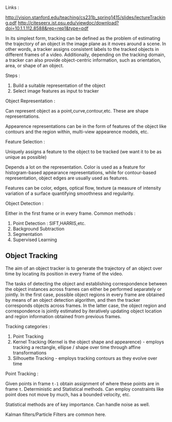 Links : 

http://vision.stanford.edu/teaching/cs231b_spring1415/slides/lectureTracking.pdf
http://citeseerx.ist.psu.edu/viewdoc/download?doi=10.1.1.112.8588&rep=rep1&type=pdf

In its simplest form, tracking can be defined as the problem of estimating the trajectory of an object in the image plane as it moves around a scene. In other words, a
tracker assigns consistent labels to the tracked objects in different frames of a video. Additionally, depending on the tracking domain, a tracker can also provide object-centric
information, such as orientation, area, or shape of an object.

Steps : 
1. Build a suitable representation of the object
2. Select image features as input to tracker

Object Representation : 

Can represent object as a point,curve,contour,etc. These are shape representations.

Appearence representations can be in the form of features of the object like contours and the region within,
multi-view appearence models, etc.

Feature Selection : 

Uniquely assigns a feature to the object to be tracked (we want it to be as unique as possible)

Depends a lot on the representation. Color is used as a feature for histogram-based appearance
representations, while for contour-based representation, object edges are usually used
as features.

Features can be color, edges, optical flow, texture (a measure of intensity variation of a surface quantifying smoothness
and regularity.

Object Detection : 

Either in the first frame or in every frame. Common methods : 

1. Point Detection : SIFT,HARRIS,etc.
2. Background Subtraction
3. Segmentation
4. Supervised Learning

## Object Tracking 

The aim of an object tracker is to generate the trajectory of an object over time by locating its position in every frame of the video.

The tasks of detecting the object and establishing correspondence between the object instances across
frames can either be performed separately or jointly. In the first case, possible object
regions in every frame are obtained by means of an object detection algorithm, and then
the tracker corresponds objects across frames. In the latter case, the object region and
correspondence is jointly estimated by iteratively updating object location and region
information obtained from previous frames.

Tracking categories : 
1. Point Tracking
2. Kernel Tracking (Kernel is the object shape and appearence) - employs tracking a rectangle, ellipse / shape over time
through affine transformations
3. Silhouette Tracking - employs tracking contours as they evolve over time

Point Tracking : 

Given points in frame `t-1` obtain assignment of where these points are in frame `t`.
Deterministic and Statistical methods. Can employ constraints like point does not move by much,
has a bounded velocity, etc.

Statistical methods are of key importance. Can handle noise as well.

Kalman filters/Particle Filters are common here.
